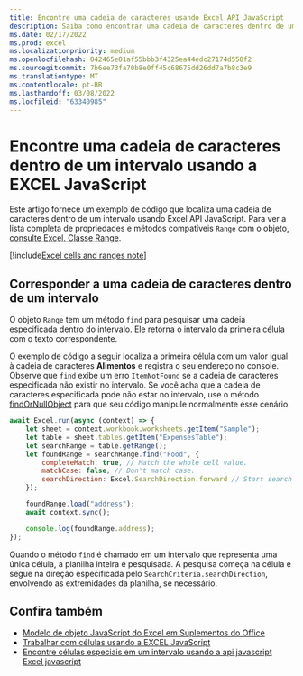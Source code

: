 ```yaml
---
title: Encontre uma cadeia de caracteres usando Excel API JavaScript
description: Saiba como encontrar uma cadeia de caracteres dentro de um intervalo usando Excel API JavaScript.
ms.date: 02/17/2022
ms.prod: excel
ms.localizationpriority: medium
ms.openlocfilehash: 042465e01af55bbb3f4325ea44edc27174d558f2
ms.sourcegitcommit: 7b6ee73fa70b8e0ff45c68675dd26dd7a7b8c3e9
ms.translationtype: MT
ms.contentlocale: pt-BR
ms.lasthandoff: 03/08/2022
ms.locfileid: "63340985"
---
```

# <a name="find-a-string-within-a-range-using-the-excel-javascript-api"></a>Encontre uma cadeia de caracteres dentro de um intervalo usando a EXCEL JavaScript

Este artigo fornece um exemplo de código que localiza uma cadeia de caracteres dentro de um intervalo usando Excel API JavaScript. Para ver a lista completa de propriedades e métodos compatíveis `Range` com o objeto, [consulte Excel. Classe Range](/javascript/api/excel/excel.range).

[!include[Excel cells and ranges note](../includes/note-excel-cells-and-ranges.md)]

## <a name="match-a-string-within-a-range"></a>Corresponder a uma cadeia de caracteres dentro de um intervalo

O objeto `Range` tem um método `find` para pesquisar uma cadeia especificada dentro do intervalo. Ele retorna o intervalo da primeira célula com o texto correspondente.

O exemplo de código a seguir localiza a primeira célula com um valor igual à cadeia de caracteres **Alimentos** e registra o seu endereço no console. Observe que `find` exibe um erro `ItemNotFound` se a cadeia de caracteres especificada não existir no intervalo. Se você acha que a cadeia de caracteres especificada pode não estar no intervalo, use o método [findOrNullObject](../develop/application-specific-api-model.md#ornullobject-methods-and-properties) para que seu código manipule normalmente esse cenário.

```js
await Excel.run(async (context) => {
    let sheet = context.workbook.worksheets.getItem("Sample");
    let table = sheet.tables.getItem("ExpensesTable");
    let searchRange = table.getRange();
    let foundRange = searchRange.find("Food", {
        completeMatch: true, // Match the whole cell value.
        matchCase: false, // Don't match case.
        searchDirection: Excel.SearchDirection.forward // Start search at the beginning of the range.
    });

    foundRange.load("address");
    await context.sync();

    console.log(foundRange.address);
});
```

Quando o método `find` é chamado em um intervalo que representa uma única célula, a planilha inteira é pesquisada. A pesquisa começa na célula e segue na direção especificada pelo `SearchCriteria.searchDirection`, envolvendo as extremidades da planilha, se necessário.

## <a name="see-also"></a>Confira também

- [Modelo de objeto JavaScript do Excel em Suplementos do Office](excel-add-ins-core-concepts.md)
- [Trabalhar com células usando a EXCEL JavaScript](excel-add-ins-cells.md)
- [Encontre células especiais em um intervalo usando a api javascript Excel javascript](excel-add-ins-ranges-special-cells.md)
